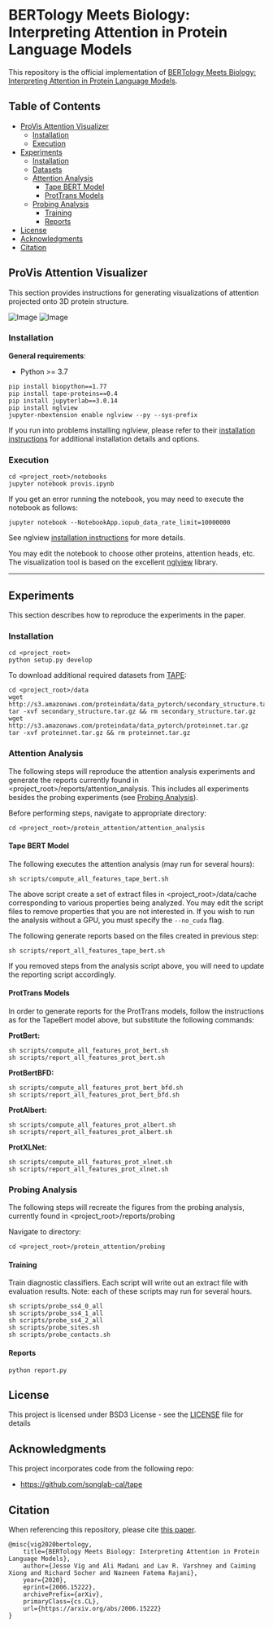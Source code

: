 # BERTology Meets Biology: Interpreting Attention in Protein Language Models

This repository is the official implementation of [BERTology Meets Biology: Interpreting Attention in Protein Language Models](https://arxiv.org/abs/2006.15222). 

## Table of Contents

- [ProVis Attention Visualizer](#provis-attention-visualizer)
  * [Installation](#installation)
  * [Execution](#execution)
- [Experiments](#experiments)
  * [Installation](#installation-2)
  * [Datasets](#datasets)
  * [Attention Analysis](#attention-analysis)
    + [Tape BERT Model](#tape-bert-model)
    + [ProtTrans Models](#prottrans-models)
  * [Probing Analysis](#probing-analysis)
    + [Training](#training)
    + [Reports](#reports)
- [License](#license)
- [Acknowledgments](#acknowledgments)
- [Citation](#citation)

## ProVis Attention Visualizer

This section provides instructions for generating visualizations of attention projected onto 3D protein structure.

![Image](images/vis3d_binding_sites.png?raw=true)  ![Image](images/vis3d_contact_map.png?raw=true)

### Installation
**General requirements**:
* Python >= 3.7

```
pip install biopython==1.77
pip install tape-proteins==0.4
pip install jupyterlab==3.0.14
pip install nglview
jupyter-nbextension enable nglview --py --sys-prefix
```

If you run into problems installing nglview, please refer to their 
[installation instructions](https://github.com/arose/nglview#released-version) for additional installation details
 and options.


### Execution

```
cd <project_root>/notebooks
jupyter notebook provis.ipynb
```

If you get an error running the notebook, you may need to execute the notebook as follows:

```
jupyter notebook --NotebookApp.iopub_data_rate_limit=10000000
```
See nglview [installation instructions](https://github.com/arose/nglview#released-version) for more details.

You may edit the notebook to choose other proteins, attention heads, etc. The visualization tool is based on the
excellent [nglview](https://github.com/arose/nglview) library.

---

## Experiments

This section describes how to reproduce the experiments in the paper.

### Installation

```setup
cd <project_root>
python setup.py develop
```

To download additional required datasets from [TAPE](https://github.com/songlab-cal/tape):

```setup
cd <project_root>/data
wget http://s3.amazonaws.com/proteindata/data_pytorch/secondary_structure.tar.gz
tar -xvf secondary_structure.tar.gz && rm secondary_structure.tar.gz
wget http://s3.amazonaws.com/proteindata/data_pytorch/proteinnet.tar.gz
tar -xvf proteinnet.tar.gz && rm proteinnet.tar.gz
```

### Attention Analysis

The following steps will reproduce the attention analysis experiments and generate the reports currently found in
 <project_root>/reports/attention_analysis. This includes all experiments besides the probing experiments
  (see [Probing Analysis](#probing-analysis)).

Before performing steps, navigate to appropriate directory:
```
cd <project_root>/protein_attention/attention_analysis
```

#### Tape BERT Model

The following executes the attention analysis (may run for several hours):
```
sh scripts/compute_all_features_tape_bert.sh
```
The above script create a set of extract files in <project_root>/data/cache corresponding to various properties
being analyzed. You may edit the script files to remove properties that you are not interested in. If you wish to run the
 analysis without a GPU, you must specify the `--no_cuda` flag.

The following generate reports based on the files created in previous step:
```
sh scripts/report_all_features_tape_bert.sh
```
If you removed steps from the analysis script above, you will need to update the reporting script accordingly.


#### ProtTrans Models

In order to generate reports for the ProtTrans models, follow the instructions as for the TapeBert
 model above, but substitute the following commands:<br>

**ProtBert:**<br/>
```
sh scripts/compute_all_features_prot_bert.sh
sh scripts/report_all_features_prot_bert.sh
```
 
**ProtBertBFD:**<br/>
```
sh scripts/compute_all_features_prot_bert_bfd.sh
sh scripts/report_all_features_prot_bert_bfd.sh
```

**ProtAlbert:**<br/>
```
sh scripts/compute_all_features_prot_albert.sh
sh scripts/report_all_features_prot_albert.sh
```

**ProtXLNet:**<br/>
```
sh scripts/compute_all_features_prot_xlnet.sh
sh scripts/report_all_features_prot_xlnet.sh
```

### Probing Analysis

The following steps will recreate the figures from the probing analysis, currently found in <project_root>/reports/probing

Navigate to directory:
```
cd <project_root>/protein_attention/probing
```

#### Training
Train diagnostic classifiers. Each script will write out an extract file with evaluation results. Note: each of these scripts may run for several hours.
```
sh scripts/probe_ss4_0_all
sh scripts/probe_ss4_1_all
sh scripts/probe_ss4_2_all
sh scripts/probe_sites.sh
sh scripts/probe_contacts.sh
```
#### Reports
```
python report.py
```

## License

This project is licensed under BSD3 License - see the [LICENSE](LICENSE) file for details

## Acknowledgments

This project incorporates code from the following repo:
* https://github.com/songlab-cal/tape

## Citation

When referencing this repository, please cite [this paper](https://arxiv.org/abs/2006.15222).

```
@misc{vig2020bertology,
    title={BERTology Meets Biology: Interpreting Attention in Protein Language Models},
    author={Jesse Vig and Ali Madani and Lav R. Varshney and Caiming Xiong and Richard Socher and Nazneen Fatema Rajani},
    year={2020},
    eprint={2006.15222},
    archivePrefix={arXiv},
    primaryClass={cs.CL},
    url={https://arxiv.org/abs/2006.15222}
}
```

